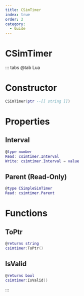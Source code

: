 ```yaml
---
title: CSimTimer
index: true
order: 2
category:
  - Guide
---
```


# CSimTimer

::: tabs
@tab Lua
# Constructor
```lua
CSimTimer(ptr --[[ string ]])
```
# Properties
## Interval 
```lua
@type number
Read: csimtimer.Interval
Write: csimtimer.Interval = value
```
## Parent (Read-Only)
```lua
@type CSimpleSimTimer
Read: csimtimer.Parent
```
# Functions
## ToPtr
```lua
@returns string
csimtimer:ToPtr()
```
## IsValid
```lua
@returns bool
csimtimer:IsValid()
```

:::
